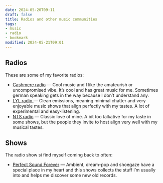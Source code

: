 ```yaml
---
date: 2024-05-20T09:11
draft: false
title: Radios and other music communities
tags:
- music
- radio
- bookmark
modified: 2024-05-21T09:01
---
```


## Radios

These are some of my favorite radios:

- [Cashmere radio](https://cashmereradio.com/) — Cool music and I like the amateurish or uncompromised vibe. It’s cool and has great music for me. Sometimes german speaking gets in the way because I don’t understand any.
- [LYL radio ](http://www.lyl.live/) — Clean emissions, meaning minimal chatter and very enjoyable music shows that align perfectly with my tastes. A lot of experimental and easy-listening.
- [NTS radio](https://www.nts.live/) — Classic love of mine. A bit too talkative for my taste in some shows, but the people they invite to host align very well with my musical tastes.

## Shows

The radio show si find myself coming back to often:

- [Perfect Sound Forever](https://www.nts.live/shows/perfect-sound-forever) — Ambient, dream-pop and shoegaze have a special place in my heart and this shows collects the stuff I’m usually into and helps me discover some new old records.